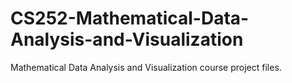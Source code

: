 # CS252-Mathematical-Data-Analysis-and-Visualization
Mathematical Data Analysis and Visualization course project files.
